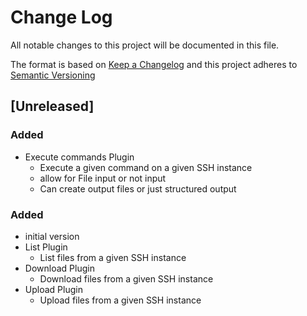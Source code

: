 # Change Log

All notable changes to this project will be documented in this file.

The format is based on [Keep a Changelog](http://keepachangelog.com/) and this project adheres to [Semantic Versioning](https://semver.org/)

## [Unreleased]

### Added
- Execute commands Plugin
  - Execute a given command on a given SSH instance
  - allow for File input or not input
  - Can create output files or just structured output

### Added

- initial version
- List Plugin
  - List files from a given SSH instance
- Download Plugin
  - Download files from a given SSH instance
- Upload Plugin
  - Upload files from a given SSH instance

